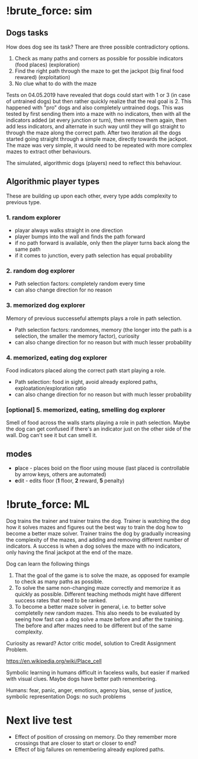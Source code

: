 # !brute_force: sim

## Dogs tasks

How does dog see its task? There are three possible contradictory options.

1. Check as many paths and corners as possible for possible indicators (food places) (exploration)
2. Find the right path through the maze to get the jackpot (big final food rewared) (exploitation)
3. No clue what to do with the maze

Tests on 04.05.2019 have revealed that dogs could start with 1 or 3 (in case of untrained dogs) but then rather quickly realize that the real goal is 2. This happened with "pro" dogs and also completely untrained dogs. This was tested by first sending them into a maze with no indicators, then with all the indicators added (at every junction or turn), then remove them again, then add less indicators, and alternate in such way until they will go straight to through the maze along the correct path. After two iteration all the dogs started going straight through a simple maze, directly towards the jackpot. The maze was very simple, it would need to be repeated with more complex mazes to extract other behaviours.

The simulated, algorithmic dogs (players) need to reflect this behaviour.


## Algorithmic player types

These are building up upon each other, every type adds complexity to previous type.

### 1. random explorer 

- playar always walks straight in one direction
- player bumps into the wall and finds the path forward
- if no path forward is available, only then the player turns back along the same path
- if it comes to junction, every path selection has equal probability 

### 2. random dog explorer

- Path selection factors: completely random every time
- can also change direction for no reason

### 3. memorized dog explorer

Memory of previous successeful attempts plays a role in path selection. 

- Path selection factors: randomnes, memory (the longer into the path is a selection, the smaller the memory factor), curiosity
- can also change direction for no reason but with much lesser probability 

### 4. memorized, eating dog explorer

Food indicators placed along the correct path start playing a role.

- Path selection: food in sight, avoid already explored paths, exploatation/exploration ratio
- can also change direction for no reason but with much lesser probability 

### [optional] 5. memorized, eating, smelling dog explorer

Smell of food across the walls starts playing a role in path selection. Maybe the dog can get confused if there's an indicator just on the other side of the wall. Dog can't see it but can smell it.


## modes
- **p**lace - places boid on the floor using mouse (last placed is controllable by arrow keys, others are automated)
- **e**dit - edits floor (**1** floor, **2** reward, **5** penalty)


# !brute_force: ML

Dog trains the trainer and trainer trains the dog. Trainer is watching the dog how it solves mazes and figures out the best way to train the dog how to become a better maze solver. Trainer trains the dog by gradually increasing the complexity of the mazes, and adding and removing different number of indicators. A success is when a dog solves the maze with no indicators, only having the final jackpot at the end of the maze.

Dog can learn the following things 

1. That the goal of the game is to solve the maze, as opposed for example to check as many paths as possible.
2. To solve the same non-changing maze correctly and memorize it as quickly as possible. Different teaching methods might have different success rates that need to be ranked.
3. To become a better maze solver in general, i.e. to better solve completelly new random mazes. This also needs to be evaluated by seeing how fast can a dog solve a maze before and after the training. The before and after mazes need to be different but of the same complexity. 

Curiosity as reward? 
Actor critic model, solution to Credit Assignment Problem.


https://en.wikipedia.org/wiki/Place_cell

Symbolic learning in humans difficult in faceless walls, but easier if marked with visual clues. Maybe dogs have better path remembering. 

Humans: fear, panic, anger, emotions, agency bias, sense of justice, symbolic representation
Dogs: no such problems

# Next live test

- Effect of position of crossing on memory. Do they remember more crossings that are closer to start or closer to end? 
- Effect of big failures on remembering already explored paths.









